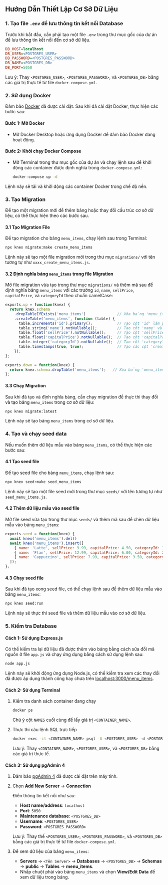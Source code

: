 ## Hướng Dẫn Thiết Lập Cơ Sở Dữ Liệu

### 1. Tạo file `.env` để lưu thông tin kết nối Database

Trước khi bắt đầu, cần phải tạo một file `.env` trong thư mục gốc của dự án để lưu thông tin kết nối đến cơ sở dữ liệu.

```ini
DB_HOST=localhost
DB_USER=<POSTGRES_USER>
DB_PASSWORD=<POSTGRES_PASSWORD>
DB_NAME=<POSTGRES_DB>
DB_PORT=5050
```

Lưu ý: Thay `<POSTGRES_USER>`, `<POSTGRES_PASSWORD>`, và `<POSTGRES_DB>` bằng các giá trị thực tế từ file `docker-compose.yml`.

### 2. Sử dụng Docker

Đảm bảo [Docker](https://docs.docker.com/desktop/setup/install/windows-install/) đã được cài đặt. Sau khi đã cài đặt Docker, thực hiện các bước sau:

#### Bước 1: Mở Docker
- Mở Docker Desktop hoặc ứng dụng Docker để đảm bảo Docker đang hoạt động.

#### Bước 2: Khởi chạy Docker Compose
- Mở Terminal trong thư mục gốc của dự án và chạy lệnh sau để khởi động các container được định nghĩa trong `docker-compose.yml`:

  ```bash
  docker-compose up -d
  ```

Lệnh này sẽ tải và khởi động các container Docker trong chế độ nền.

### 3. Tạo Migration

Để tạo một migration mới để thêm bảng hoặc thay đổi cấu trúc cơ sở dữ liệu, có thể thực hiện theo các bước sau.

#### 3.1 Tạo Migration File

Để tạo migration cho bảng `menu_items`, chạy lệnh sau trong Terminal:

```bash
npx knex migrate:make create_menu_items
```

Lệnh này sẽ tạo một file migration mới trong thư mục `migrations/` với tên tương tự như `xxxx_create_menu_items.js`.

#### 3.2 Định nghĩa bảng `menu_items` trong file Migration

Mở file migration vừa tạo trong thư mục `migrations/` và thêm mã sau để định nghĩa bảng `menu_items` với các trường `id`, `name`, `sellPrice`, `capitalPrice`, và `categoryId` theo chuẩn camelCase:

```js
exports.up = function(knex) {
  return knex.schema
    .dropTableIfExists('menu_items')              // Xóa bảng 'menu_items' nếu tồn tại
    .createTable('menu_items', function (table) {
      table.increments('id').primary();           // Tạo cột 'id' làm primary key
      table.string('name').notNullable();         // Tạo cột 'name' và không cho phép giá trị null
      table.float('sellPrice').notNullable();     // Tạo cột 'sellPrice' và không cho phép giá trị null
      table.float('capitalPrice').notNullable();  // Tạo cột 'capitalPrice' và không cho phép giá trị null
      table.integer('categoryId').notNullable();  // Tạo cột 'categoryId' và không cho phép giá trị null
      table.timestamps(true, true);               // Tạo các cột 'created_at' và 'updated_at'
    });
};

exports.down = function(knex) {
  return knex.schema.dropTable('menu_items');   // Xóa bảng 'menu_items' nếu rollback
};
```

#### 3.3 Chạy Migration

Sau khi đã tạo và định nghĩa bảng, cần chạy migration để thực thi thay đổi và tạo bảng `menu_items` trong cơ sở dữ liệu:

```bash
npx knex migrate:latest
```

Lệnh này sẽ tạo bảng `menu_items` trong cơ sở dữ liệu.

### 4. Tạo và chạy seed data

Nếu muốn thêm dữ liệu mẫu vào bảng `menu_items`, có thể thực hiện các bước sau:

#### 4.1 Tạo seed file

Để tạo seed file cho bảng `menu_items`, chạy lệnh sau:

```bash
npx knex seed:make seed_menu_items
```

Lệnh này sẽ tạo một file seed mới trong thư mục `seeds/` với tên tương tự như `seed_menu_items.js`.

#### 4.2 Thêm dữ liệu mẫu vào seed file

Mở file seed vừa tạo trong thư mục `seeds/` và thêm mã sau để chèn dữ liệu mẫu vào bảng `menu_items`:

```js
exports.seed = function(knex) {
  await knex('menu_items').del()
  await knex('menu_items').insert([
    { name: 'Latte', sellPrice: 9.99, capitalPrice: 4.50, categoryId: 1 },
    { name: 'Flan', sellPrice: 12.99, capitalPrice: 6.00, categoryId: 2 },
    { name: 'Cappuccino', sellPrice: 7.99, capitalPrice: 3.50, categoryId: 1 },
  ]);
};
```

#### 4.3 Chạy seed file

Sau khi đã tạo xong seed file, có thể chạy lệnh sau để thêm dữ liệu mẫu vào bảng `menu_items`:

```bash
npx knex seed:run
```

Lệnh này sẽ thực thi seed file và thêm dữ liệu mẫu vào cơ sở dữ liệu.



### 5. Kiểm tra Database

#### Cách 1: Sử dụng Express.js

Có thể kiểm tra lại dữ liệu đã được thêm vào bảng bằng cách sửa đổi mã nguồn ở file `app.js` và chạy ứng dụng bằng cách sử dụng lệnh sau:

```bash
node app.js
```

Lệnh này sẽ khởi động ứng dụng Node.js, có thể kiểm tra xem các thay đổi đã được áp dụng thành công hay chưa trên [localhost:3000/menu_items](localhost:3000/menu_items).

#### Cách 2: Sử dụng Terminal

1. Kiểm tra danh sách container đang chạy

    ```bash
    docker ps
    ```

    Chú ý cột `NAMES` cuối cùng để lấy giá trị `<CONTAINER_NAME>`.
   
3. Thực thi câu lệnh SQL trực tiếp

    ```bash
    docker exec -it <CONTAINER_NAME> psql -U <POSTGRES_USER> -d <POSTGRES_DB> -c "SELECT * FROM menu_items;"
    ```

    Lưu ý: Thay `<CONTAINER_NAME>`, `<POSTGRES_USER>`, và `<POSTGRES_DB>` bằng các giá trị thực tế.   

#### Cách 3: Sử dụng pgAdmin 4

1. Đảm bảo [pgAdmin 4](https://www.postgresql.org/download/windows/) đã được cài đặt trên máy tính.

2. Chọn **Add New Server** -> **Connection**

   Điền thông tin kết nối như sau:
    - **Host name/address**: `localhost`
    - **Port**: `5050`
    - **Maintenance database**: `<POSTGRES_DB>`
    - **Username**: `<POSTGRES_USER>`
    - **Password**: `<POSTGRES_PASSWORD>`

    Lưu ý: Thay thế `<POSTGRES_USER>`, `<POSTGRES_PASSWORD>`, và `<POSTGRES_DB>` bằng các giá trị thực tế từ file `docker-compose.yml`.

4. Để xem dữ liệu của bảng `menu_items`:
    - **Servers** -> `<Tên Server>` -> **Databases** -> `<POSTGRES_DB>` -> **Schemas** -> **public** -> **Tables** -> **menu_items**.
    - Nhấp chuột phải vào bảng `menu_items` và chọn **View/Edit Data** để xem dữ liệu trong bảng.
